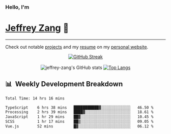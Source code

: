 
### Hello, I'm 
# [Jeffrey Zang](https://www.linkedin.com/in/jeffreyzang/) 🦀

---

Check out notable [projects](https://jeffz.dev/projects) and my [resume](https://jeffz.dev/resume) on my [personal website](https://jeffz.dev/).

<div align = 'center'>

[![GitHub Streak](https://github-readme-streak-stats.herokuapp.com/?user=jeffrey-zang&theme=tokyonight)](https://git.io/streak-stats)
<br></br>
![jeffrey-zang's GitHub stats](https://github-readme-stats.vercel.app/api?username=jeffrey-zang&show_icons=true&theme=tokyonight&hide_rank=true&hide=stars) 
[![Top Langs](https://github-readme-stats.vercel.app/api/top-langs/?username=jeffrey-zang&hide=ShaderLab,HLSL&layout=compact&theme=tokyonight)](https://github.com/anuraghazra/github-readme-stats)

</div>

## 📊 &nbsp;Weekly Development Breakdown
<!--START_SECTION:waka-->

```txt
Total Time: 14 hrs 16 mins

TypeScript    6 hrs 38 mins   ███████████▓░░░░░░░░░░░░░   46.50 %
Processing    2 hrs 39 mins   ████▓░░░░░░░░░░░░░░░░░░░░   18.61 %
JavaScript    1 hr 29 mins    ██▓░░░░░░░░░░░░░░░░░░░░░░   10.45 %
SCSS          1 hr 17 mins    ██▒░░░░░░░░░░░░░░░░░░░░░░   09.05 %
Vue.js        52 mins         █▓░░░░░░░░░░░░░░░░░░░░░░░   06.12 %
```

<!--END_SECTION:waka-->

